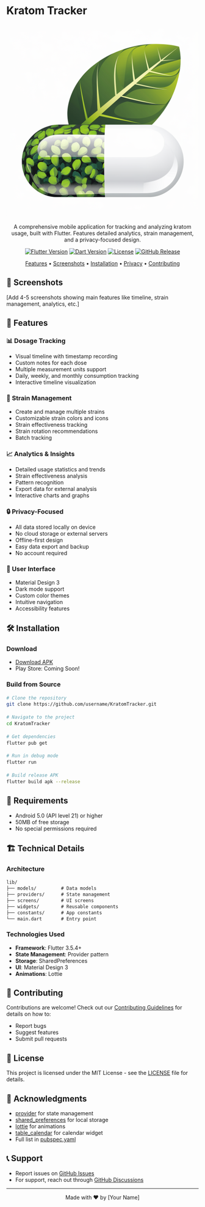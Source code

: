 # Kratom Tracker

<div align="center">

![App Icon](assets/icon/app_icon.png)

A comprehensive mobile application for tracking and analyzing kratom usage, built with Flutter. Features detailed analytics, strain management, and a privacy-focused design.

[![Flutter Version](https://img.shields.io/badge/flutter-^3.5.4-blue.svg)](https://flutter.dev)
[![Dart Version](https://img.shields.io/badge/dart-^3.0.0-blue.svg)](https://dart.dev)
[![License](https://img.shields.io/badge/license-MIT-green.svg)](LICENSE)
[![GitHub Release](https://img.shields.io/github/release/username/KratomTracker.svg)](https://github.com/BareTread/KratomTracker/releases)

[Features](#features) • [Screenshots](#screenshots) • [Installation](#installation) • [Privacy](#privacy) • [Contributing](#contributing)
</div>

## 📱 Screenshots
[Add 4-5 screenshots showing main features like timeline, strain management, analytics, etc.]

## 🌟 Features

### 📊 Dosage Tracking
- Visual timeline with timestamp recording
- Custom notes for each dose
- Multiple measurement units support
- Daily, weekly, and monthly consumption tracking
- Interactive timeline visualization

### 🌿 Strain Management
- Create and manage multiple strains
- Customizable strain colors and icons
- Strain effectiveness tracking
- Strain rotation recommendations
- Batch tracking

### 📈 Analytics & Insights
- Detailed usage statistics and trends
- Strain effectiveness analysis
- Pattern recognition
- Export data for external analysis
- Interactive charts and graphs

### 🔒 Privacy-Focused
- All data stored locally on device
- No cloud storage or external servers
- Offline-first design
- Easy data export and backup
- No account required

### 🎨 User Interface
- Material Design 3
- Dark mode support
- Custom color themes
- Intuitive navigation
- Accessibility features

## 🛠️ Installation

### Download
- [Download APK](https://github.com/BareTread/KratomTracker/releases/download/1.0.0/app-release.apk)
- Play Store: Coming Soon!

### Build from Source
```bash
# Clone the repository
git clone https://github.com/username/KratomTracker.git

# Navigate to the project
cd KratomTracker

# Get dependencies
flutter pub get

# Run in debug mode
flutter run

# Build release APK
flutter build apk --release
```

## 📱 Requirements
- Android 5.0 (API level 21) or higher
- 50MB of free storage
- No special permissions required

## 🏗️ Technical Details

### Architecture
```
lib/
├── models/         # Data models
├── providers/      # State management
├── screens/        # UI screens
├── widgets/        # Reusable components
├── constants/      # App constants
└── main.dart       # Entry point
```

### Technologies Used
- **Framework**: Flutter 3.5.4+
- **State Management**: Provider pattern
- **Storage**: SharedPreferences
- **UI**: Material Design 3
- **Animations**: Lottie

## 🤝 Contributing

Contributions are welcome! Check out our [Contributing Guidelines](CONTRIBUTING.md) for details on how to:
- Report bugs
- Suggest features
- Submit pull requests

## 📄 License

This project is licensed under the MIT License - see the [LICENSE](LICENSE) file for details.

## 💙 Acknowledgments
- [provider](https://pub.dev/packages/provider) for state management
- [shared_preferences](https://pub.dev/packages/shared_preferences) for local storage
- [lottie](https://pub.dev/packages/lottie) for animations
- [table_calendar](https://pub.dev/packages/table_calendar) for calendar widget
- Full list in [pubspec.yaml](pubspec.yaml)

## 📞 Support

- Report issues on [GitHub Issues](https://github.com/BareTread/KratomTracker/issues)
- For support, reach out through [GitHub Discussions](link-to-discussions)

---

<div align="center">
Made with ❤️ by [Your Name]
</div>
